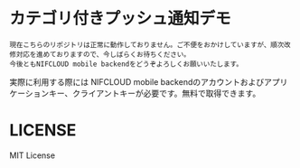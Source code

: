 # カテゴリ付きプッシュ通知デモ

```
現在こちらのリポジトリは正常に動作しておりません。ご不便をおかけしていますが、順次改修対応を進めておりますので、今しばらくお待ちください。
今後ともNIFCLOUD mobile backendをどうぞよろしくお願いいたします。
```

実際に利用する際には NIFCLOUD mobile backendのアカウントおよびアプリケーションキー、クライアントキーが必要です。無料で取得できます。

# LICENSE

MIT License



